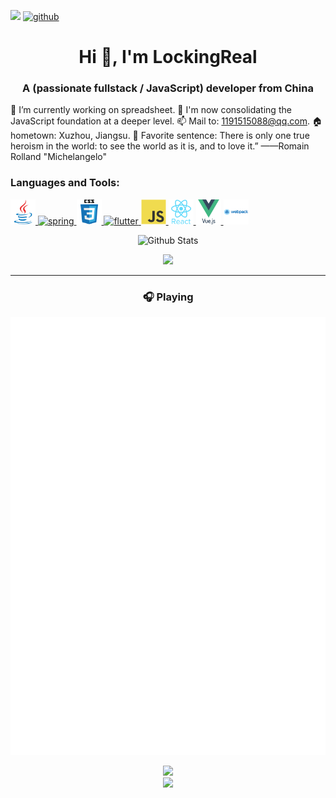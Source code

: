 ![](https://visitor-badge.glitch.me/badge?page_id=LockingReal.readme)
    <a href="https://github.com/itgoyo">
        <img alt="github"
            src="https://img.shields.io/github/stars/LockingReal?affiliations=OWNER&color=%23ffe411&label=github%20stars&logo=github&logoColor=%23fffFF&style=flat" />
    </a>
<h1 align="center">Hi 👋, I'm LockingReal</h1>
<h3 align="center">A (passionate fullstack / JavaScript) developer from China</h3>

🔭 I’m currently working on spreadsheet.
🌱 I'm now consolidating the JavaScript foundation at a deeper level.
📫 Mail to: 1191515088@qq.com.
🏠 hometown: Xuzhou, Jiangsu.
📕 Favorite sentence: There is only one true heroism in the world: to see the world as it is, and to love it.” ——Romain Rolland "Michelangelo"


<h3 align="left">Languages and Tools:</h3>
<p align="left">       <a href="https://www.java.com" target="_blank"> <img
            src="https://raw.githubusercontent.com/devicons/devicon/master/icons/java/java-original.svg" alt="java"
            width="40" height="40" /> </a>
    <a href="https://spring.io/" target="_blank"> <img
            src="https://www.vectorlogo.zone/logos/springio/springio-icon.svg" alt="spring" width="40" height="40" />
    </a> 
  <a href="https://www.w3schools.com/css/" target="_blank">
        <img src="https://raw.githubusercontent.com/devicons/devicon/master/icons/css3/css3-original-wordmark.svg"
            alt="css3" width="40" height="40" /> </a>
    <a href="https://flutter.dev" target="_blank"> <img
            src="https://www.vectorlogo.zone/logos/flutterio/flutterio-icon.svg" alt="flutter" width="40" height="40" />
    </a>
   <a href="https://developer.mozilla.org/en-US/docs/Web/JavaScript"
        target="_blank"> <img
            src="https://raw.githubusercontent.com/devicons/devicon/master/icons/javascript/javascript-original.svg"
            alt="javascript" width="40" height="40" /> </a>
    <a href="https://reactjs.org/" target="_blank"> <img
            src="https://raw.githubusercontent.com/devicons/devicon/master/icons/react/react-original-wordmark.svg"
            alt="react" width="40" height="40" /> </a>
  <a href="https://vuejs.org/" target="_blank"> <img
            src="https://raw.githubusercontent.com/devicons/devicon/master/icons/vuejs/vuejs-original-wordmark.svg"
            alt="vuejs" width="40" height="40" /> </a> <a href="https://webpack.js.org" target="_blank"> <img
            src="https://raw.githubusercontent.com/devicons/devicon/d00d0969292a6569d45b06d3f350f463a0107b0d/icons/webpack/webpack-original-wordmark.svg"
            alt="webpack" width="40" height="40" /> </a></p>

<div align="center" dir="auto">


![Github Stats](https://github-readme-stats.vercel.app/api?username=LockingReal&bg_color=30,e96443,904e95&title_color=fff&text_color=fff)
<div align="center">  
  <img  src="https://github-readme-streak-stats.herokuapp.com?user=LockingReal&theme=onedark&date_format=M%20j%5B%2C%20Y%5D" />
</div>

        
<hr/>

### 🎧 Playing

![LockingReal-github-profile](/images/default.svg)
<!-- [![spotify-github-profile](https://spotify-github-profile.vercel.app/api/view?uid=g9mmploi6sdrg6sk0xosqex2u&cover_image=true&theme=default)](https://github.com/kittinan/spotify-github-profile) -->
<p dir="auto"><animated-image data-catalyst="" style="width: 75%;"><a target="_blank" rel="noopener noreferrer" href="https://github.com/SP-XD/SP-XD/blob/main/images/dino_rounded.gif?raw=true" data-target="animated-image.originalLink"><img src="https://github.com/SP-XD/SP-XD/raw/main/images/dino_rounded.gif?raw=true" style="max-width: 100%; display: inline-block;" data-target="animated-image.originalImage"></a>
      <span class="AnimatedImagePlayer" data-target="animated-image.player" hidden="">
        <a data-target="animated-image.replacedLink" class="AnimatedImagePlayer-images" href="https://github.com/SP-XD/SP-XD/blob/main/images/dino_rounded.gif?raw=true" target="_blank">
          <span data-target="animated-image.imageContainer">
            <img data-target="animated-image.replacedImage" alt="dino_rounded.gif?raw=true" class="AnimatedImagePlayer-animatedImage" src="https://github.com/SP-XD/SP-XD/raw/main/images/dino_rounded.gif?raw=true" style="display: block; opacity: 1;">
          <canvas class="AnimatedImagePlayer-stillImage" aria-hidden="true" width="635" height="214"></canvas></span>
        </a>
        <button data-target="animated-image.imageButton" class="AnimatedImagePlayer-images" tabindex="-1" aria-label="Play dino_rounded.gif?raw=true"></button>
        <span class="AnimatedImagePlayer-controls" data-target="animated-image.controls">
          <button data-target="animated-image.playButton" class="AnimatedImagePlayer-button" aria-label="Play dino_rounded.gif?raw=true">
            <svg aria-hidden="true" focusable="false" class="octicon icon-play" width="16" height="16" viewBox="0 0 16 16" fill="none" xmlns="http://www.w3.org/2000/svg">
              <path d="M4 13.5427V2.45734C4 1.82607 4.69692 1.4435 5.2295 1.78241L13.9394 7.32507C14.4334 7.63943 14.4334 8.36057 13.9394 8.67493L5.2295 14.2176C4.69692 14.5565 4 14.1739 4 13.5427Z">
            </path></svg>
            <svg aria-hidden="true" focusable="false" class="octicon icon-pause" width="16" height="16" viewBox="0 0 16 16" xmlns="http://www.w3.org/2000/svg">
              <rect x="4" y="2" width="3" height="12" rx="1"></rect>
              <rect x="9" y="2" width="3" height="12" rx="1"></rect>
            </svg>
          </button>
        </span>
      </span></animated-image><br>
<animated-image data-catalyst="" style="width: 40%;"><a target="_blank" rel="noopener noreferrer" href="https://github.com/SP-XD/SP-XD/blob/main/images/this_page_is.gif?raw=true" data-target="animated-image.originalLink"><img src="https://github.com/SP-XD/SP-XD/raw/main/images/this_page_is.gif?raw=true" style="max-width: 100%; display: inline-block;" data-target="animated-image.originalImage"></a>
      <span class="AnimatedImagePlayer" data-target="animated-image.player" hidden="">
        <a data-target="animated-image.replacedLink" class="AnimatedImagePlayer-images" href="https://github.com/SP-XD/SP-XD/blob/main/images/this_page_is.gif?raw=true" target="_blank">
          <span data-target="animated-image.imageContainer">
            <img data-target="animated-image.replacedImage" alt="this_page_is.gif?raw=true" class="AnimatedImagePlayer-animatedImage" src="https://github.com/SP-XD/SP-XD/raw/main/images/this_page_is.gif?raw=true" style="display: block; opacity: 1;">
          <canvas class="AnimatedImagePlayer-stillImage" aria-hidden="true" width="338" height="22"></canvas></span>
        </a>
        <button data-target="animated-image.imageButton" class="AnimatedImagePlayer-images" tabindex="-1" aria-label="Play this_page_is.gif?raw=true"></button>
        <span class="AnimatedImagePlayer-controls" data-target="animated-image.controls">
          <button data-target="animated-image.playButton" class="AnimatedImagePlayer-button" aria-label="Play this_page_is.gif?raw=true">
            <svg aria-hidden="true" focusable="false" class="octicon icon-play" width="16" height="16" viewBox="0 0 16 16" fill="none" xmlns="http://www.w3.org/2000/svg">
              <path d="M4 13.5427V2.45734C4 1.82607 4.69692 1.4435 5.2295 1.78241L13.9394 7.32507C14.4334 7.63943 14.4334 8.36057 13.9394 8.67493L5.2295 14.2176C4.69692 14.5565 4 14.1739 4 13.5427Z">
            </path></svg>
            <svg aria-hidden="true" focusable="false" class="octicon icon-pause" width="16" height="16" viewBox="0 0 16 16" xmlns="http://www.w3.org/2000/svg">
              <rect x="4" y="2" width="3" height="12" rx="1"></rect>
              <rect x="9" y="2" width="3" height="12" rx="1"></rect>
            </svg>
          </button>
          <a data-target="animated-image.openButton" aria-label="Open this_page_is.gif?raw=true in new window" class="AnimatedImagePlayer-button" href="https://github.com/SP-XD/SP-XD/blob/main/images/this_page_is.gif?raw=true" target="_blank">
            <svg aria-hidden="true" class="octicon" xmlns="http://www.w3.org/2000/svg" viewBox="0 0 16 16" width="16" height="16">
              <path fill-rule="evenodd" d="M10.604 1h4.146a.25.25 0 01.25.25v4.146a.25.25 0 01-.427.177L13.03 4.03 9.28 7.78a.75.75 0 01-1.06-1.06l3.75-3.75-1.543-1.543A.25.25 0 0110.604 1zM3.75 2A1.75 1.75 0 002 3.75v8.5c0 .966.784 1.75 1.75 1.75h8.5A1.75 1.75 0 0014 12.25v-3.5a.75.75 0 00-1.5 0v3.5a.25.25 0 01-.25.25h-8.5a.25.25 0 01-.25-.25v-8.5a.25.25 0 01.25-.25h3.5a.75.75 0 000-1.5h-3.5z"></path>
            </svg>
          </a>
        </span>
      </span></animated-image></p>
</div>
